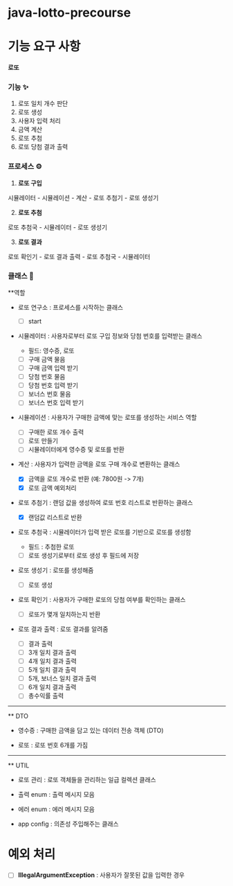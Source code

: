 # java-lotto-precourse

# 기능 요구 사항

#### 로또

### 기능 ✨
1. 로또 일치 개수 판단
2. 로또 생성
3. 사용자 입력 처리
4. 금액 계산
5. 로또 추첨
6. 로또 당첨 결과 출력

### 프로세스 ⚙️
1. **로또 구입**

시뮬레이터 - 시뮬레이션 - 계산 - 로또 추첨기 - 로또 생성기

2. **로또 추첨**

로또 추첨국 - 시뮬레이터 - 로또 생성기

3. **로또 결과**

로또 확인기 - 로또 결과 출력 - 로또 추첨국 - 시뮬레이터

### 클래스 🌿
**역할
- 로또 연구소 
  : 프로세스를 시작하는 클래스

  - [ ] start

- 시뮬레이터
  : 사용자로부터 로또 구입 정보와 당첨 번호를 입력받는 클래스

  - 필드: 영수증, 로또
  - [ ] 구매 금액 물음
  - [ ] 구매 금액 입력 받기
  - [ ] 당첨 번호 물음
  - [ ] 당첨 번호 입력 받기
  - [ ] 보너스 번호 물음
  - [ ] 보너스 번호 입력 받기

- 시뮬레이션
  : 사용자가 구매한 금액에 맞는 로또를 생성하는 서비스 역할

  - [ ] 구매한 로또 개수 출력
  - [ ] 로또 만들기
  - [ ] 시뮬레이터에게 영수증 및 로또를 반환

- 계산
  : 사용자가 입력한 금액을 로또 구매 개수로 변환하는 클래스

  - [X] 금액을 로또 개수로 반환 (예: 7800원 -> 7개)
  - [X] 로또 금액 예외처리

- 로또 추첨기
  : 랜덤 값을 생성하여 로또 번호 리스트로 반환하는 클래스

  - [X] 랜덤값 리스트로 반환
 
- 로또 추첨국
  : 시뮬레이터가 입력 받은 로또를 기반으로 로또를 생성함

  - 필드 : 추첨한 로또
  - [ ] 로또 생성기로부터 로또 생성 후 필드에 저장

- 로또 생성기
  : 로또를 생성해줌

  - [ ] 로또 생성

- 로또 확인기
  : 사용자가 구매한 로또의 당첨 여부를 확인하는 클래스

  - [ ] 로또가 몇개 일치하는지 반환

- 로또 결과 출력
  : 로또 결과를 알려줌

  - [ ] 결과 출력 
  - [ ] 3개 일치 결과 출력
  - [ ] 4개 일치 결과 출력
  - [ ] 5개 일치 결과 출력
  - [ ] 5개, 보너스 일치 결과 출력
  - [ ] 6개 일치 결과 출력
  - [ ] 총수익률 출력 
---
** DTO
- 영수증
  : 구매한 금액을 담고 있는 데이터 전송 객체 (DTO)

- 로또
  : 로또 번호 6개를 가짐

---

** UTIL
- 로또 관리
  : 로또 객체들을 관리하는 일급 컬렉션 클래스

- 출력 enum
  : 출력 메시지 모음

- 에러 enum
  : 에러 메시지 모음

- app config
  : 의존성 주입해주는 클래스

# 예외 처리

- [ ] **IllegalArgumentException** : 사용자가 잘못된 값을 입력한 경우

